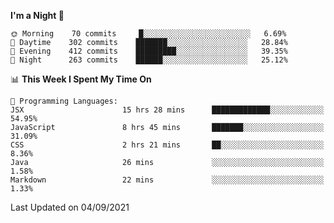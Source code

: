 <!--START_SECTION:waka-->
**I'm a Night 🦉** 

```text
🌞 Morning    70 commits     █░░░░░░░░░░░░░░░░░░░░░░░░   6.69% 
🌆 Daytime    302 commits    ███████░░░░░░░░░░░░░░░░░░   28.84% 
🌃 Evening    412 commits    █████████░░░░░░░░░░░░░░░░   39.35% 
🌙 Night      263 commits    ██████░░░░░░░░░░░░░░░░░░░   25.12%

```


📊 **This Week I Spent My Time On** 

```text
💬 Programming Languages: 
JSX                      15 hrs 28 mins      █████████████░░░░░░░░░░░░   54.95% 
JavaScript               8 hrs 45 mins       ███████░░░░░░░░░░░░░░░░░░   31.09% 
CSS                      2 hrs 21 mins       ██░░░░░░░░░░░░░░░░░░░░░░░   8.36% 
Java                     26 mins             ░░░░░░░░░░░░░░░░░░░░░░░░░   1.58% 
Markdown                 22 mins             ░░░░░░░░░░░░░░░░░░░░░░░░░   1.33%

```


 Last Updated on 04/09/2021
<!--END_SECTION:waka-->
